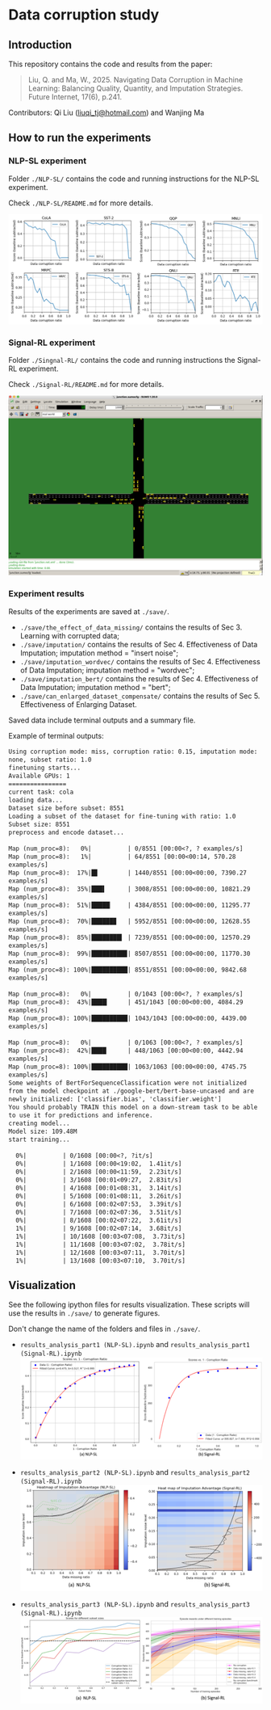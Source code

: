 # Data corruption study

## Introduction
This repository contains the code and results from the paper:
> Liu, Q. and Ma, W., 2025. Navigating Data Corruption in Machine Learning: Balancing Quality, Quantity, and Imputation Strategies. Future Internet, 17(6), p.241.

Contributors:
Qi Liu (liuqi_tj@hotmail.com) and Wanjing Ma

## How to run the experiments
### NLP-SL experiment
Folder ```./NLP-SL/``` contains the code and running instructions for the NLP-SL experiment.

Check ```./NLP-SL/README.md``` for more details.

![NLP-SL](assets/data_corruption_effect_nlp_details.png "GLUE tasks")


### Signal-RL experiment
Folder ```./Singnal-RL/``` contains the code and running instructions the Signal-RL experiment.

Check ```./Signal-RL/README.md``` for more details.

![Signal-RL](assets/sumo_illustration.png "SUMO env illustration")


### Experiment results
Results of the experiments are saved at ```./save/```.
 - ```./save/the_effect_of_data_missing/``` contains the results of Sec 3. Learning with corrupted data; 
 - ```./save/imputation/``` contains the results of Sec 4. Effectiveness of Data Imputation; imputation method = "insert noise";
 - ```./save/imputation_wordvec/``` contains the results of Sec 4. Effectiveness of Data Imputation; imputation method = "wordvec";
 - ```./save/imputation_bert/``` contains the results of Sec 4. Effectiveness of Data Imputation; imputation method = "bert";
 - ```./save/can_enlarged_dataset_compensate/``` contains the results of Sec 5. Effectiveness of Enlarging Dataset.

Saved data include terminal outputs and a summary file. 

Example of terminal outputs:
```
Using corruption mode: miss, corruption ratio: 0.15, imputation mode: none, subset ratio: 1.0
finetuning starts...
Available GPUs: 1
================
current task: cola
loading data...
Dataset size before subset: 8551
Loading a subset of the dataset for fine-tuning with ratio: 1.0
Subset size: 8551
preprocess and encode dataset...

Map (num_proc=8):   0%|          | 0/8551 [00:00<?, ? examples/s]
Map (num_proc=8):   1%|          | 64/8551 [00:00<00:14, 570.28 examples/s]
Map (num_proc=8):  17%|█▋        | 1440/8551 [00:00<00:00, 7390.27 examples/s]
Map (num_proc=8):  35%|███▌      | 3008/8551 [00:00<00:00, 10821.29 examples/s]
Map (num_proc=8):  51%|█████▏    | 4384/8551 [00:00<00:00, 11295.77 examples/s]
Map (num_proc=8):  70%|██████▉   | 5952/8551 [00:00<00:00, 12628.55 examples/s]
Map (num_proc=8):  85%|████████▍ | 7239/8551 [00:00<00:00, 12570.29 examples/s]
Map (num_proc=8):  99%|█████████▉| 8507/8551 [00:00<00:00, 11770.30 examples/s]
Map (num_proc=8): 100%|██████████| 8551/8551 [00:00<00:00, 9842.68 examples/s] 

Map (num_proc=8):   0%|          | 0/1043 [00:00<?, ? examples/s]
Map (num_proc=8):  43%|████▎     | 451/1043 [00:00<00:00, 4084.29 examples/s]
Map (num_proc=8): 100%|██████████| 1043/1043 [00:00<00:00, 4439.00 examples/s]

Map (num_proc=8):   0%|          | 0/1063 [00:00<?, ? examples/s]
Map (num_proc=8):  42%|████▏     | 448/1063 [00:00<00:00, 4442.94 examples/s]
Map (num_proc=8): 100%|██████████| 1063/1063 [00:00<00:00, 4745.75 examples/s]
Some weights of BertForSequenceClassification were not initialized from the model checkpoint at ./google-bert/bert-base-uncased and are newly initialized: ['classifier.bias', 'classifier.weight']
You should probably TRAIN this model on a down-stream task to be able to use it for predictions and inference.
creating model...
Model size: 109.48M
start training...

  0%|          | 0/1608 [00:00<?, ?it/s]
  0%|          | 1/1608 [00:00<19:02,  1.41it/s]
  0%|          | 2/1608 [00:00<11:59,  2.23it/s]
  0%|          | 3/1608 [00:01<09:27,  2.83it/s]
  0%|          | 4/1608 [00:01<08:31,  3.14it/s]
  0%|          | 5/1608 [00:01<08:11,  3.26it/s]
  0%|          | 6/1608 [00:02<07:53,  3.39it/s]
  0%|          | 7/1608 [00:02<07:36,  3.51it/s]
  0%|          | 8/1608 [00:02<07:22,  3.61it/s]
  1%|          | 9/1608 [00:02<07:14,  3.68it/s]
  1%|          | 10/1608 [00:03<07:08,  3.73it/s]
  1%|          | 11/1608 [00:03<07:02,  3.78it/s]
  1%|          | 12/1608 [00:03<07:11,  3.70it/s]
  1%|          | 13/1608 [00:03<07:10,  3.70it/s]
```


## Visualization
See the following ipython files for results visualization. These scripts will use the results in ```./save/``` to generate figures.

Don't change the name of the folders and files in ```./save/```.

 - ```results_analysis_part1 (NLP-SL).ipynb``` and ```results_analysis_part1 (Signal-RL).ipynb```
![Data corruption ratio vs model performance](assets/data_missing_curve_fit.png "Data corruption ratio vs model performance")

 - ```results_analysis_part2 (NLP-SL).ipynb``` and ```results_analysis_part2 (Signal-RL).ipynb```
![Imputation advantage heatmap](assets/imputation_advantage_heatmaps.png "Imputation advantage heatmap")

 - ```results_analysis_part3 (NLP-SL).ipynb``` and ```results_analysis_part3 (Signal-RL).ipynb```
![enlarging dataset](assets/enlarging_dataset.png "enlarging dataset")

